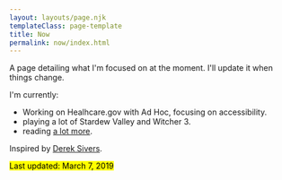 ```yaml
---
layout: layouts/page.njk
templateClass: page-template
title: Now
permalink: now/index.html
---
```


A page detailing what I'm focused on at the moment. I'll update it when things change.

I'm currently:

  * Working on Healhcare.gov with Ad Hoc, focusing on accessibility.
  * playing a lot of Stardew Valley and Witcher 3.
  * reading [a lot more](https://www.goodreads.com/davidakennedy).

Inspired by [Derek Sivers](https://sivers.org/nowff).


<mark>Last updated: March 7, 2019</mark>